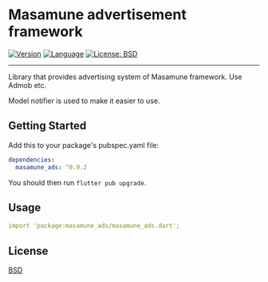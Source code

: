 # Masamune advertisement framework

[![Version](https://img.shields.io/badge/version-0.9.2-blue.svg)](https://mathru.net)
[![Language](https://img.shields.io/badge/language-dart-blue.svg)](https://dart.dev/)
[![License: BSD](https://img.shields.io/badge/license-BSD-purple.svg)](https://opensource.org/licenses/BSD-3-Clause)

---------------------------------------

Library that provides advertising system of Masamune framework.
Use Admob etc.

Model notifier is used to make it easier to use.

## Getting Started

Add this to your package's pubspec.yaml file:
```yaml
dependencies:
  masamune_ads: ^0.9.2
```
You should then run `flutter pub upgrade`.

## Usage

```yaml
import 'package:masamune_ads/masamune_ads.dart';
```

## License

[BSD](LICENSE)
